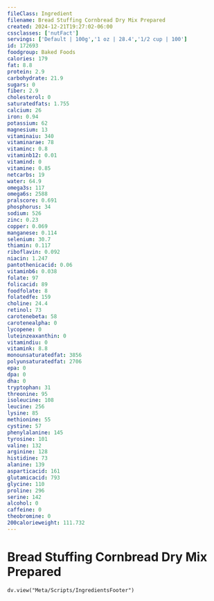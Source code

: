 ```yaml
---
fileClass: Ingredient
filename: Bread Stuffing Cornbread Dry Mix Prepared
created: 2024-12-21T19:27:02-06:00
cssclasses: ['nutFact']
servings: ['Default | 100g','1 oz | 28.4','1/2 cup | 100']
id: 172693
foodgroup: Baked Foods
calories: 179
fat: 8.8
protein: 2.9
carbohydrate: 21.9
sugars: 0
fiber: 2.9
cholesterol: 0
saturatedfats: 1.755
calcium: 26
iron: 0.94
potassium: 62
magnesium: 13
vitaminaiu: 340
vitaminarae: 78
vitaminc: 0.8
vitaminb12: 0.01
vitamind: 0
vitamine: 0.85
netcarbs: 19
water: 64.9
omega3s: 117
omega6s: 2588
pralscore: 0.691
phosphorus: 34
sodium: 526
zinc: 0.23
copper: 0.069
manganese: 0.114
selenium: 30.7
thiamin: 0.117
riboflavin: 0.092
niacin: 1.247
pantothenicacid: 0.06
vitaminb6: 0.038
folate: 97
folicacid: 89
foodfolate: 8
folatedfe: 159
choline: 24.4
retinol: 73
carotenebeta: 58
carotenealpha: 0
lycopene: 0
luteinzeaxanthin: 0
vitamindiu: 0
vitamink: 8.8
monounsaturatedfat: 3856
polyunsaturatedfat: 2706
epa: 0
dpa: 0
dha: 0
tryptophan: 31
threonine: 95
isoleucine: 108
leucine: 256
lysine: 85
methionine: 55
cystine: 57
phenylalanine: 145
tyrosine: 101
valine: 132
arginine: 128
histidine: 73
alanine: 139
asparticacid: 161
glutamicacid: 793
glycine: 110
proline: 296
serine: 142
alcohol: 0
caffeine: 0
theobromine: 0
200calorieweight: 111.732
---
```


# Bread Stuffing Cornbread Dry Mix Prepared

```dataviewjs
dv.view("Meta/Scripts/IngredientsFooter")
```